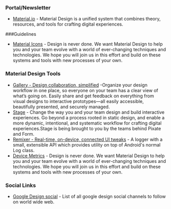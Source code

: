 ### Portal/Newsletter

- [Material.io](https://design.google.com/articles/design-is-never-done/) - Material Design is a unified system that combines theory, resources, and tools for crafting digital experiences.


###Guidelines 
- [Material Icons](https://material.io/icons/) - Design is never done. We want Material Design to help you and your team evolve with a world of ever-changing techniques and technologies. We hope you will join us in this effort and build on these systems and tools with new processes of your own.



### Material Design Tools

- [Gallery - Design collaboration, simplified](https://material.io/gallery/) -Organize your design workflow in one place, so everyone on your team has a clear view of what’s going on. Easily share and get feedback on everything from visual designs to interactive prototypes—all easily accessible, beautifully presented, and securely managed. 
- [Stage](https://material.io/stage/) - Change the way you and your team design and build interactive experiences. Go beyond a process rooted in static design, and enable a more dynamic, intentional, and systematic workflow for crafting digital experiences.Stage is being brought to you by the teams behind Pixate and Form. 
- [Remixer - Real-time, on-device, connected UI tweaks](http://material.io/remixer) - A logger with a small, extensible API which provides utility on top of Android's normal Log class.
- [Device Metrics](https://material.io/devices/) - Design is never done. We want Material Design to help you and your team evolve with a world of ever-changing techniques and technologies. We hope you will join us in this effort and build on these systems and tools with new processes of your own.



### Social Links

- [Google Design social](https://design.google.com/about/#follow) - List of all google design social channels to follow on world wide web.
